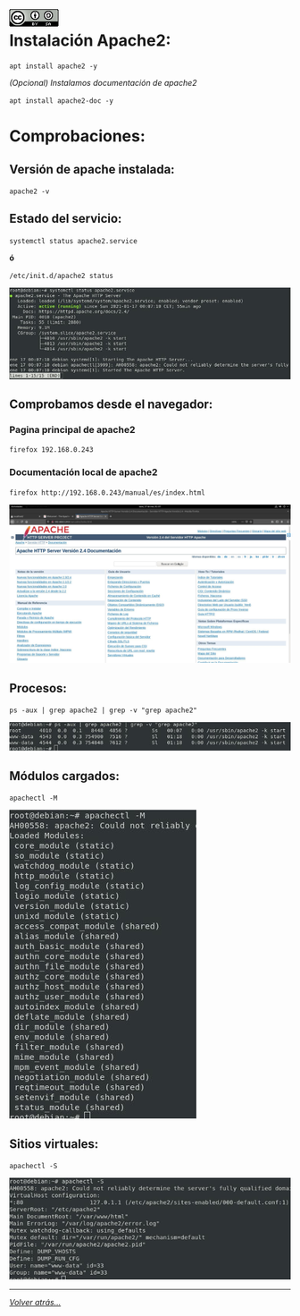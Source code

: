 <img src="../../imagenes/MI-LICENCIA88x31.png" style="float: left; margin-right: 10px;" />

# Instalación Apache2:

``apt install apache2 -y``

*(Opcional) Instalamos documentación de apache2*

``apt install apache2-doc -y``

# Comprobaciones:

## Versión de apache instalada:

``apache2 -v``

## Estado del servicio:

``systemctl status apache2.service``

**ó**

``/etc/init.d/apache2 status``

![estadoServicio](/imagenes/apache2/estadoServicio.jpg)

## Comprobamos desde el navegador:

### Pagina principal de apache2

``firefox 192.168.0.243``

### Documentación local de apache2

``firefox http://192.168.0.243/manual/es/index.html``

![DocumentacionLocal](/imagenes/apache2/documentacionLocal.jpg)

## Procesos:

``ps -aux | grep apache2 | grep -v "grep apache2"``

![procesos](/imagenes/apache2/procesos.jpg)

## Módulos cargados:

``apachectl -M``

![modulos](/imagenes/apache2/modulosApache.jpg)

## Sitios virtuales:

``apachectl -S``

![sitiosVirtuales](/imagenes/apache2/sitiosVirtuales.jpg)

_________________________________________________
*[Volver atrás...](../README.md)*